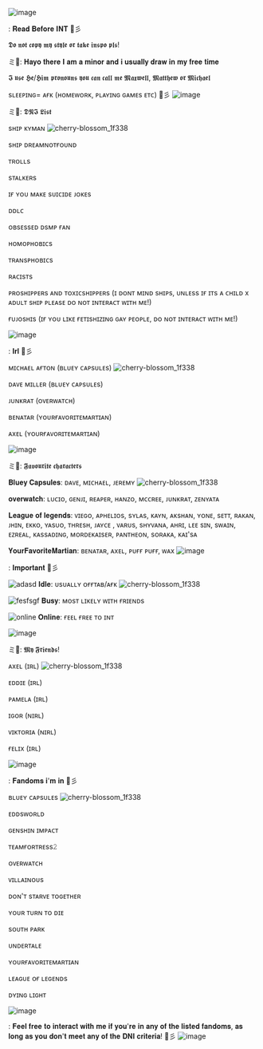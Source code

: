 ![image](https://user-images.githubusercontent.com/114703263/196965851-de693745-ddee-44d5-b73c-11f3834dd0d7.png)


: 𝐑𝐞𝐚𝐝 𝐁𝐞𝐟𝐨𝐫𝐞 𝐈𝐍𝐓 🌸彡

 𝕯𝖔 𝖓𝖔𝖙 𝖈𝖔𝖕𝖞 𝖒𝖞 𝖘𝖙𝖞𝖑𝖊 𝖔𝖗 𝖙𝖆𝖐𝖊 𝖎𝖓𝖘𝖕𝖔 𝖕𝖑𝖘!

ミ🌸: 𝐇𝐚𝐲𝐨 𝐭𝐡𝐞𝐫𝐞 𝐈 𝐚𝐦 𝐚 𝐦𝐢𝐧𝐨𝐫 𝐚𝐧𝐝 𝐢 𝐮𝐬𝐮𝐚𝐥𝐥𝐲 𝐝𝐫𝐚𝐰 𝐢𝐧 𝐦𝐲 𝐟𝐫𝐞𝐞 𝐭𝐢𝐦𝐞

 𝕴 𝖚𝖘𝖊 𝕳𝖊/𝕳𝖎𝖒 𝖕𝖗𝖔𝖓𝖔𝖚𝖓𝖘 𝖞𝖔𝖚 𝖈𝖆𝖓 𝖈𝖆𝖑𝖑 𝖒𝖊 𝕸𝖆𝖝𝖜𝖊𝖑𝖑, 𝕸𝖆𝖙𝖙𝖍𝖊𝖜 𝖔𝖗 𝕸𝖎𝖈𝖍𝖆𝖊𝖑 

 sʟᴇᴇᴘɪɴɢ= ᴀғᴋ (ʜᴏᴍᴇᴡᴏʀᴋ, ᴘʟᴀʏɪɴɢ ɢᴀᴍᴇs ᴇᴛᴄ) 🌸彡
![image](https://user-images.githubusercontent.com/114703263/196950310-55e001c1-89d0-4383-bb22-9f233d9b0fb2.png)

ミ🌸: 𝕯𝕹𝕴 𝕷𝖎𝖘𝖙

sʜɪᴘ ᴋʏᴍᴀɴ       ![cherry-blossom_1f338](https://user-images.githubusercontent.com/114703263/196934995-1981e835-7ab2-4fc2-82c0-d0e9a79e126d.png)

sʜɪᴘ ᴅʀᴇᴀᴍɴᴏᴛғᴏᴜɴᴅ

ᴛʀᴏʟʟs

sᴛᴀʟᴋᴇʀs

ɪғ ʏᴏᴜ ᴍᴀᴋᴇ sᴜɪᴄɪᴅᴇ ᴊᴏᴋᴇs

ᴅᴅʟᴄ

ᴏʙsᴇssᴇᴅ ᴅsᴍᴘ ғᴀɴ

ʜᴏᴍᴏᴘʜᴏʙɪᴄs

ᴛʀᴀɴsᴘʜᴏʙɪᴄs

ʀᴀᴄɪsᴛs

ᴘʀᴏsʜɪᴘᴘᴇʀs ᴀɴᴅ ᴛᴏxɪᴄsʜɪᴘᴘᴇʀs (ɪ ᴅᴏɴᴛ ᴍɪɴᴅ sʜɪᴘs, ᴜɴʟᴇss ɪғ ɪᴛs ᴀ ᴄʜɪʟᴅ x ᴀᴅᴜʟᴛ sʜɪᴘ ᴘʟᴇᴀsᴇ ᴅᴏ ɴᴏᴛ ɪɴᴛᴇʀᴀᴄᴛ ᴡɪᴛʜ ᴍᴇ!)


ғᴜᴊᴏsʜɪs (ɪғ ʏᴏᴜ ʟɪᴋᴇ ғᴇᴛɪsʜɪᴢɪɴɢ ɢᴀʏ ᴘᴇᴏᴘʟᴇ, ᴅᴏ ɴᴏᴛ ɪɴᴛᴇʀᴀᴄᴛ ᴡɪᴛʜ ᴍᴇ!)

![image](https://user-images.githubusercontent.com/114703263/196950130-02ca7eec-89f7-4be6-b5ed-0df9c5a0e467.png)

: 𝐈𝐫𝐥  🌸彡  

ᴍɪᴄʜᴀᴇʟ ᴀғᴛᴏɴ (ʙʟᴜᴇʏ ᴄᴀᴘsᴜʟᴇs)       ![cherry-blossom_1f338](https://user-images.githubusercontent.com/114703263/196934995-1981e835-7ab2-4fc2-82c0-d0e9a79e126d.png)

ᴅᴀᴠᴇ ᴍɪʟʟᴇʀ (ʙʟᴜᴇʏ ᴄᴀᴘsᴜʟᴇs)

ᴊᴜɴᴋʀᴀᴛ (ᴏᴠᴇʀᴡᴀᴛᴄʜ)

ʙᴇɴᴀᴛᴀʀ (ʏᴏᴜʀғᴀᴠᴏʀɪᴛᴇᴍᴀʀᴛɪᴀɴ)

ᴀxᴇʟ (ʏᴏᴜʀғᴀᴠᴏʀɪᴛᴇᴍᴀʀᴛɪᴀɴ)


![image](https://user-images.githubusercontent.com/114703263/196952716-7147d933-adc9-489f-8b17-58798fc1d24a.png)


ミ🌸: 𝕱𝖆𝖛𝖔𝖚𝖗𝖎𝖙𝖊 𝖈𝖍𝖆𝖗𝖆𝖈𝖙𝖊𝖗𝖘

𝐁𝐥𝐮𝐞𝐲 𝐂𝐚𝐩𝐬𝐮𝐥𝐞𝐬: ᴅᴀᴠᴇ, ᴍɪᴄʜᴀᴇʟ, ᴊᴇʀᴇᴍʏ       ![cherry-blossom_1f338](https://user-images.githubusercontent.com/114703263/196934995-1981e835-7ab2-4fc2-82c0-d0e9a79e126d.png)

𝐨𝐯𝐞𝐫𝐰𝐚𝐭𝐜𝐡: ʟᴜᴄɪᴏ, ɢᴇɴᴊɪ, ʀᴇᴀᴘᴇʀ, ʜᴀɴᴢᴏ, ᴍᴄᴄʀᴇᴇ, ᴊᴜɴᴋʀᴀᴛ, ᴢᴇɴʏᴀᴛᴀ

𝐋𝐞𝐚𝐠𝐮𝐞 𝐨𝐟 𝐥𝐞𝐠𝐞𝐧𝐝𝐬: ᴠɪᴇɢᴏ, ᴀᴘʜᴇʟɪᴏs, sʏʟᴀs, ᴋᴀʏɴ, ᴀᴋsʜᴀɴ, ʏᴏɴᴇ, sᴇᴛᴛ, ʀᴀᴋᴀɴ, ᴊʜɪɴ, ᴇᴋᴋᴏ, ʏᴀsᴜᴏ, ᴛʜʀᴇsʜ, ᴊᴀʏᴄᴇ , ᴠᴀʀᴜs, sʜʏᴠᴀɴᴀ, ᴀʜʀɪ, ʟᴇᴇ sɪɴ, sᴡᴀɪɴ, ᴇᴢʀᴇᴀʟ, ᴋᴀssᴀᴅɪɴɢ, ᴍᴏʀᴅᴇᴋᴀɪsᴇʀ, ᴘᴀɴᴛʜᴇᴏɴ, sᴏʀᴀᴋᴀ, ᴋᴀɪ'sᴀ

𝐘𝐨𝐮𝐫𝐅𝐚𝐯𝐨𝐫𝐢𝐭𝐞𝐌𝐚𝐫𝐭𝐢𝐚𝐧: ʙᴇɴᴀᴛᴀʀ, ᴀxᴇʟ, ᴘᴜғғ ᴘᴜғғ, ᴡᴀx
 ![image](https://user-images.githubusercontent.com/114703263/196957601-b676c0f6-018a-4dae-b434-86f2a416f16f.png)

 
 : 𝐈𝐦𝐩𝐨𝐫𝐭𝐚𝐧𝐭 🌸彡 

 ![adasd](https://user-images.githubusercontent.com/114703263/196957695-a13ed7b9-7548-4e4a-bca5-dca725c26c5f.png) 
𝐈𝐝𝐥𝐞: ᴜsᴜᴀʟʟʏ ᴏғғᴛᴀʙ/ᴀғᴋ       ![cherry-blossom_1f338](https://user-images.githubusercontent.com/114703263/196934995-1981e835-7ab2-4fc2-82c0-d0e9a79e126d.png)
 
 ![fesfsgf](https://user-images.githubusercontent.com/114703263/196957723-5423453f-d450-45c7-8e22-e31aa5f15d84.png)
𝐁𝐮𝐬𝐲: ᴍᴏsᴛ ʟɪᴋᴇʟʏ ᴡɪᴛʜ ғʀɪᴇɴᴅs 
 
![online](https://user-images.githubusercontent.com/114703263/196957742-0977270e-386b-45f0-8fe1-fa8f1436c6d5.png)
 𝐎𝐧𝐥𝐢𝐧𝐞: ғᴇᴇʟ ғʀᴇᴇ ᴛᴏ ɪɴᴛ

![image](https://user-images.githubusercontent.com/114703263/196961395-8df535a9-26ef-4317-8d49-185d0c8b47e0.png)


ミ🌸: 𝕸𝖞 𝕱𝖗𝖎𝖊𝖓𝖉𝖘!

ᴀxᴇʟ (ɪʀʟ)       ![cherry-blossom_1f338](https://user-images.githubusercontent.com/114703263/196934995-1981e835-7ab2-4fc2-82c0-d0e9a79e126d.png)

ᴇᴅᴅɪᴇ (ɪʀʟ)

ᴘᴀᴍᴇʟᴀ (ɪʀʟ)

ɪɢᴏʀ (ɴɪʀʟ)

ᴠɪᴋᴛᴏʀɪᴀ (ɴɪʀʟ)

ғᴇʟɪx (ɪʀʟ)




![image](https://user-images.githubusercontent.com/114703263/196963351-013de6eb-8993-4b1a-baa4-c8910ffc51d5.png)

: 𝐅𝐚𝐧𝐝𝐨𝐦𝐬 𝐢'𝐦 𝐢𝐧 🌸彡 

ʙʟᴜᴇʏ ᴄᴀᴘsᴜʟᴇs        ![cherry-blossom_1f338](https://user-images.githubusercontent.com/114703263/196934995-1981e835-7ab2-4fc2-82c0-d0e9a79e126d.png)


ᴇᴅᴅsᴡᴏʀʟᴅ


ɢᴇɴsʜɪɴ ɪᴍᴘᴀᴄᴛ


ᴛᴇᴀᴍғᴏʀᴛʀᴇss𝟸


ᴏᴠᴇʀᴡᴀᴛᴄʜ


ᴠɪʟʟᴀɪɴᴏᴜs


ᴅᴏɴ'ᴛ sᴛᴀʀᴠᴇ ᴛᴏɢᴇᴛʜᴇʀ


ʏᴏᴜʀ ᴛᴜʀɴ ᴛᴏ ᴅɪᴇ


sᴏᴜᴛʜ ᴘᴀʀᴋ


ᴜɴᴅᴇʀᴛᴀʟᴇ


ʏᴏᴜʀғᴀᴠᴏʀɪᴛᴇᴍᴀʀᴛɪᴀɴ


ʟᴇᴀɢᴜᴇ ᴏғ ʟᴇɢᴇɴᴅs


ᴅʏɪɴɢ ʟɪɢʜᴛ



![image](https://user-images.githubusercontent.com/114703263/196966076-a689d69e-e921-4273-8c1c-3ad199f56c9a.png)





: 𝐅𝐞𝐞𝐥 𝐟𝐫𝐞𝐞 𝐭𝐨 𝐢𝐧𝐭𝐞𝐫𝐚𝐜𝐭 𝐰𝐢𝐭𝐡 𝐦𝐞 𝐢𝐟 𝐲𝐨𝐮'𝐫𝐞 𝐢𝐧 𝐚𝐧𝐲 𝐨𝐟 𝐭𝐡𝐞 𝐥𝐢𝐬𝐭𝐞𝐝 𝐟𝐚𝐧𝐝𝐨𝐦𝐬, 𝐚𝐬 𝐥𝐨𝐧𝐠 𝐚𝐬 𝐲𝐨𝐮 𝐝𝐨𝐧'𝐭 𝐦𝐞𝐞𝐭 𝐚𝐧𝐲 𝐨𝐟 𝐭𝐡𝐞 𝐃𝐍𝐈 𝐜𝐫𝐢𝐭𝐞𝐫𝐢𝐚! 🌸彡
![image](https://user-images.githubusercontent.com/114703263/196965851-de693745-ddee-44d5-b73c-11f3834dd0d7.png)
